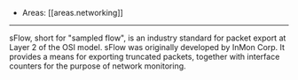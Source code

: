 
- Areas: [[areas.networking]]

---

sFlow, short for "sampled flow", is an industry standard for packet export at Layer 2 of the OSI model. sFlow was originally developed by InMon Corp. It provides a means for exporting truncated packets, together with interface counters for the purpose of network monitoring.
